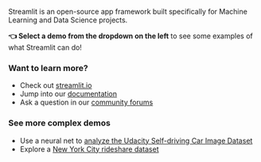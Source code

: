 Streamlit is an open-source app framework built specifically for
Machine Learning and Data Science projects.

**👈 Select a demo from the dropdown on the left** to see some examples
of what Streamlit can do!

### Want to learn more?

- Check out [streamlit.io](https://streamlit.io)
- Jump into our [documentation](https://docs.streamlit.io)
- Ask a question in our [community
    forums](https://discuss.streamlit.io)

### See more complex demos

- Use a neural net to [analyze the Udacity Self-driving Car Image
    Dataset](https://github.com/streamlit/demo-self-driving)
- Explore a [New York City rideshare dataset](https://github.com/streamlit/demo-uber-nyc-pickups)